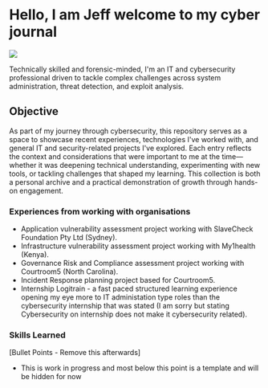 # Hello, I am Jeff welcome to my cyber journal
<a href="https://www.linkedin.com/in/jeffreymacdonaldvic/"><img src="https://img.shields.io/badge/-LinkedIn-0072b1?&style=for-the-badge&logo=linkedin&logoColor=white" /></a>

Technically skilled and forensic-minded, I'm an IT and cybersecurity professional driven to tackle complex challenges across system administration, threat detection, and exploit analysis.


## Objective

As part of my journey through cybersecurity, this repository serves as a space to showcase recent experiences, technologies I've worked with, and general IT and security-related projects I've explored. Each entry reflects the context and considerations that were important to me at the time—whether it was deepening technical understanding, experimenting with new tools, or tackling challenges that shaped my learning. This collection is both a personal archive and a practical demonstration of growth through hands-on engagement.

### Experiences from working with organisations
- Application vulnerability assessment project working with SlaveCheck Foundation Pty Ltd (Sydney).
- Infrastructure vulnerability assessment project working with My1health (Kenya).
- Governance Risk and Compliance assessment project working with Courtroom5 (North Carolina).
- Incident Response planning project based for Courtroom5.
- Internship Logitrain - a fast paced structured learning experience opening my eye more to IT administation type roles than    the cybersecurity internship that was stated (I am sorry but stating Cybersecurity on internship does not make it cybersecurity related).
  
### Skills Learned
[Bullet Points - Remove this afterwards]
- This is work in progress and most below this point is a template and will be hidden for now
<!--
- Advanced understanding of SIEM concepts and practical application.
- Proficiency in analyzing and interpreting network logs.
- Ability to generate and recognize attack signatures and patterns.
- Enhanced knowledge of network protocols and security vulnerabilities.
- Development of critical thinking and problem-solving skills in cybersecurity.

### Tools Used
[Bullet Points - Remove this afterwards]

- Security Information and Event Management (SIEM) system for log ingestion and analysis.
- Network analysis tools (such as Wireshark) for capturing and examining network traffic.
- Telemetry generation tools to create realistic network traffic and attack scenarios.

## Steps
drag & drop screenshots here or use imgur and reference them using imgsrc

Every screenshot should have some text explaining what the screenshot is about.

Example below.

*Ref 1: Network Diagram*
-->
